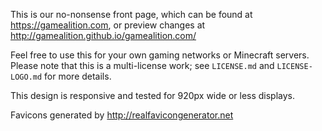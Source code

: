 This is our no-nonsense front page, which can be found at https://gamealition.com, or
preview changes at http://gamealition.github.io/gamealition.com/

Feel free to use this for your own gaming networks or Minecraft servers. Please note that
this is a multi-license work; see `LICENSE.md` and `LICENSE-LOGO.md` for more details.

This design is responsive and tested for 920px wide or less displays.

Favicons generated by http://realfavicongenerator.net
